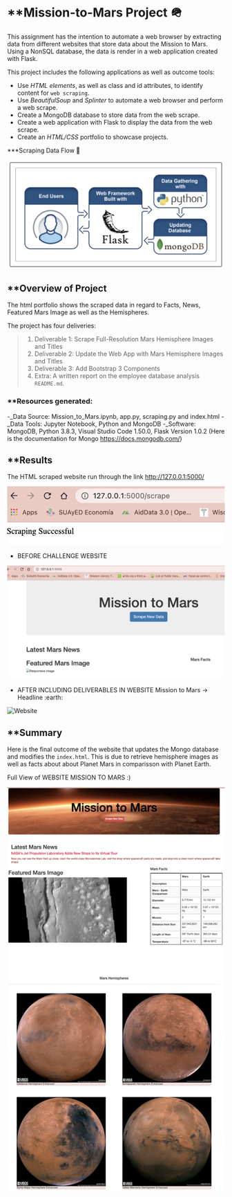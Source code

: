 # **Mission-to-Mars Project :military_helmet:

This assignment has the intention to automate a web browser by extracting data from different websites that store data about the Mission to Mars. Using a NonSQL database, the data is render in a web application created with Flask.

This project includes the following applications as well as outcome tools:
- Use _HTML elements_, as well as class and id attributes, to identify content for `web scraping`.
- Use _BeautifulSoup_ and _Splinter_ to automate a web browser and perform a web scrape.
- Create a MongoDB database to store data from the web scrape.
- Create a web application with Flask to display the data from the web scrape.
- Create an _HTML/CSS_ portfolio to showcase projects.

***Scraping Data Flow :mag_right:

![Scrape](resources/Scraping_data.png)

## **Overview of Project
The html portfolio shows the scraped data in regard to Facts, News, Featured Mars Image as well as the Hemispheres.

The project has four deliveries:
>1. Deliverable 1: Scrape Full-Resolution Mars Hemisphere Images and Titles
>2. Deliverable 2: Update the Web App with Mars Hemisphere Images and Titles
>3. Deliverable 3: Add Bootstrap 3 Components
>4. Extra: A written report on the employee database analysis `README.md`.

### **Resources generated:

-_Data Source: Mission_to_Mars.ipynb, app.py, scraping.py and index.html
-_Data Tools: Jupyter Notebook, Python and MongoDB
-_Software: MongoDB, Python 3.8.3, Visual Studio Code 1.50.0, Flask Version 1.0.2
(Here is the documentation for Mongo https://docs.mongodb.com/)

## **Results

The HTML scraped website run through the link http://127.0.0.1:5000/

![scraped](resources/":scrape"_route.png)

- BEFORE CHALLENGE WEBSITE

![Mission_to_Mars](resources/":"_route.png)

- AFTER INCLUDING DELIVERABLES IN WEBSITE Mission to Mars -> Headline :earth:

![Website](resources/":"_challenge_website.png])

## **Summary

Here is the final outcome of the website that updates the Mongo database and modifies the `index.html`. This is due to retrieve hemisphere images as well as facts about about Planet Mars in comparisson with Planet Earth.

Full View of WEBSITE MISSION TO MARS :)

![Mission](resources/Full_website.png)

